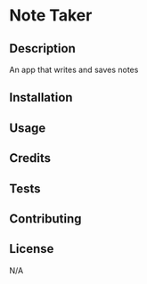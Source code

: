 # Note Taker

## Description

An app that writes and saves notes

## Installation

## Usage

## Credits

## Tests

## Contributing

## License

N/A
